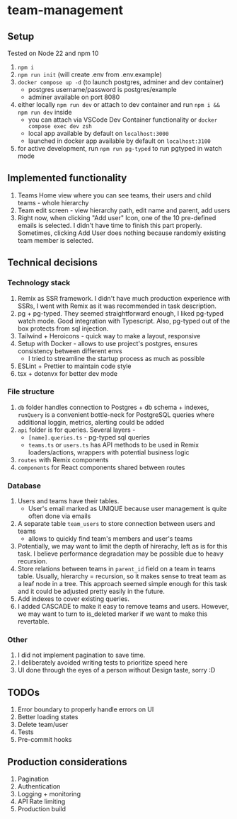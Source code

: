 # team-management

## Setup

Tested on Node 22 and npm 10

1. `npm i`
2. `npm run init` (will create .env from .env.example)
3. `docker compose up -d` (to launch postgres, adminer and dev container)
    - postgres username/password is postgres/example
    - adminer available on port 8080
4. either locally `npm run dev` or attach to dev container and run `npm i && npm run dev` inside
    - you can attach via VSCode Dev Container functionality or `docker compose exec dev zsh`
    - local app available by default on `localhost:3000`
    - launched in docker app available by default on `localhost:3100`
5. for active development, run `npm run pg-typed` to run pgtyped in watch mode 

## Implemented functionality

1. Teams Home view where you can see teams, their users and child teams - whole hierarchy
2. Team edit screen - view hierarchy path, edit name and parent, add users
3. Right now, when clicking "Add user" Icon, one of the 10 pre-defined emails is selected. I didn't have time to finish this part properly. Sometimes, clicking Add User does nothing because randomly existing team member is selected.

## Technical decisions

### Technology stack

1. Remix as SSR framework. I didn't have much production experience with SSRs, I went with Remix as it was recommended in task description.
2. pg + pg-typed. They seemed straightforward enough, I liked pg-typed watch mode. Good integration with Typescript. Also, pg-typed out of the box protects from sql injection.
3. Tailwind + Heroicons - quick way to make a layout, responsive
4. Setup with Docker - allows to use project's postgres, ensures consistency between different envs
   - I tried to streamline the startup process as much as possible
5. ESLint + Prettier to maintain code style
6. tsx + dotenvx for better dev mode

### File structure

1. `db` folder handles connection to Postgres + db schema + indexes, `runQuery` is a convenient bottle-neck for PostgreSQL queries where additional loggin, metrics, alerting could be added
2. `api` folder is for queries. Several layers - 
    - `[name].queries.ts` - pg-typed sql queries
    - `teams.ts` or `users.ts` has API methods to be used in Remix loaders/actions, wrappers with potential business logic
3. `routes` with Remix components
4. `components` for React components shared between routes

### Database

1. Users and teams have their tables. 
   - User's email marked as UNIQUE because user management is quite often done via emails 
2. A separate table `team_users` to store connection between users and teams
    - allows to quickly find team's members and user's teams
3. Potentially, we may want to limit the depth of hirerachy, left as is for this task. I believe performance degradation may be possible due to heavy recursion.
4. Store relations between teams in `parent_id` field on a team in teams table. Usually, hierarchy = recursion, so it makes sense to treat team as a leaf node in a tree. This approach seemed simple enough for this task and it could be adjusted pretty easily in the future.
5. Add indexes to cover existing queries.
6. I added CASCADE to make it easy to remove teams and users. However, we may want to turn to is_deleted marker if we want to make this revertable.

### Other

1. I did not implement pagination to save time.
2. I deliberately avoided writing tests to prioritize speed here
3. UI done through the eyes of a person without Design taste, sorry :D

## TODOs

1. Error boundary to properly handle errors on UI
2. Better loading states
3. Delete team/user
4. Tests
5. Pre-commit hooks

## Production considerations

1. Pagination
2. Authentication
3. Logging + monitoring
4. API Rate limiting
5. Production build